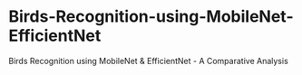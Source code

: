 # Birds-Recognition-using-MobileNet-EfficientNet
Birds Recognition using MobileNet &amp; EfficientNet - A Comparative Analysis
